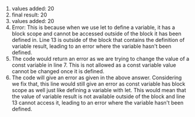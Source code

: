 1. values added: 20
2. final result: 20
3. values added: 20
4. Error: This is because when we use let to define a variable, it has a block scope and cannot be accessed outside of the block it has been defined in. Line 13 is outside of the block that contains the definition of variable result, leading to an error where the variable hasn't been defined.
5. The code would return an error as we are trying to change the value of a const variable in line 7. This is not allowed as a const variable value cannot be changed once it is defined.
6. The code will give an error as given in the above answer. Considering we fix that, this line would still give an error as const variable has block scope as well just like defining a variable with let. This would mean that the value of variable result is not available outside of the block and line 13 cannot access it, leading to an error where the variable hasn't been defined.

